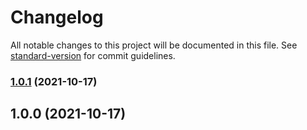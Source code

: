 # Changelog

All notable changes to this project will be documented in this file. See [standard-version](https://github.com/conventional-changelog/standard-version) for commit guidelines.

### [1.0.1](https://github.com/simplymichael/react-intl-wrapper/compare/v1.0.0...v1.0.1) (2021-10-17)

## 1.0.0 (2021-10-17)
